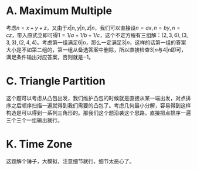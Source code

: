 # A. Maximum Multiple

考虑$n=x+y+z$，又由于$x|n,y|n,z|n$，我们可以直接设$n=ax, n=by, n=cz$，带入原式立即可得$1=1/a+1/b+1/c$，这个不定方程有三组解：$(2,3,6),(3,3,3),(2,4,4)$。考虑第一组满足$6|n$，那么一定满足$3|n$，这样的话第一组的答案大小是不如第二组的，第一组从备选答案中删除，所以直接检查$3|n$与$4|n$即可，满足条件输出对应答案，否则就是$-1$。

# C. Triangle Partition

这个题可以考虑从凸包出发，我们维护凸包的时候就是直接从某一端出发，对点排序之后顺序扫描一遍就得到我们需要的凸包了。考虑几何最小分解，容易得到这样构造是可以得到一系列三角形的。那我们这个题沿袭这个思路，直接把点排序一遍三个三个一组输出就行。

# K. Time Zone

这题解个锤子，大模拟，注意细节就行，细节太恶心了。
